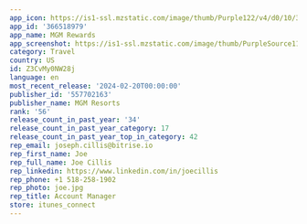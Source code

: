 ```yaml
---
app_icon: https://is1-ssl.mzstatic.com/image/thumb/Purple122/v4/d0/10/35/d010350e-ca76-9930-e15f-961cde66ab78/AppIcon-1x_U007emarketing-0-7-0-85-220.png/1024x1024bb.png
app_id: '366518979'
app_name: MGM Rewards
app_screenshot: https://is1-ssl.mzstatic.com/image/thumb/PurpleSource116/v4/68/8e/ad/688ead75-e470-ee27-d463-21c11bf7fc32/3e948392-8a93-4324-97cd-30c1962624c8_iPhone_6.5_-_Screen_1.png/1284x2778bb.png
category: Travel
country: US
id: Z3CvMy0NW28j
language: en
most_recent_release: '2024-02-20T00:00:00'
publisher_id: '557702163'
publisher_name: MGM Resorts
rank: '56'
release_count_in_past_year: '34'
release_count_in_past_year_category: 17
release_count_in_past_year_top_in_category: 42
rep_email: joseph.cillis@bitrise.io
rep_first_name: Joe
rep_full_name: Joe Cillis
rep_linkedin: https://www.linkedin.com/in/joecillis
rep_phone: +1 518-258-1902
rep_photo: joe.jpg
rep_title: Account Manager
store: itunes_connect
---
```


